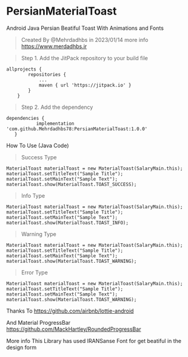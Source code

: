 # PersianMaterialToast
Android Java Persian Beatiful Toast With Animations and Fonts
>Created By @Mehrdadhbs in 2023/01/14
more info 
https://www.merdadhbs.ir


>Step 1. Add the JitPack repository to your build file
```Gradle Settings
allprojects {
		repositories {
			...
			maven { url 'https://jitpack.io' }
		}
	}
  ```
 > Step 2. Add the dependency
 ``` Gradle
 dependencies {
	        implementation 'com.github.Mehrdadhbs78:PersianMaterialToast:1.0.0'
	}
```

How To Use (Java Code)

> Success Type
```
MaterialToast materialToast = new MaterialToast(SalaryMain.this);
materialToast.setTitleText("Sample Title");
materialToast.setMainText("Sample Text");
materialToast.show(MaterialToast.TOAST_SUCCESS);
```       



 > Info Type
 
```
MaterialToast materialToast = new MaterialToast(SalaryMain.this);
materialToast.setTitleText("Sample Title");
materialToast.setMainText("Sample Text");
materialToast.show(MaterialToast.TOAST_INFO);
```


 > Warning Type
 ```
MaterialToast materialToast = new MaterialToast(SalaryMain.this);
materialToast.setTitleText("Sample Title");
materialToast.setMainText("Sample Text");
materialToast.show(MaterialToast.TOAST_WARNING);
```


 > Error Type
 ```
MaterialToast materialToast = new MaterialToast(SalaryMain.this);
materialToast.setTitleText("Sample Title");
materialToast.setMainText("Sample Text");
materialToast.show(MaterialToast.TOAST_WARNING);
```

Thanks To 
https://github.com/airbnb/lottie-android

And Material ProgressBar
https://github.com/MackHartley/RoundedProgressBar


More info
This Library has used IRANSanse Font for get beatiful in the design form
